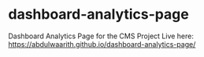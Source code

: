 # dashboard-analytics-page
Dashboard Analytics Page for the CMS Project
Live here: https://abdulwaarith.github.io/dashboard-analytics-page/

